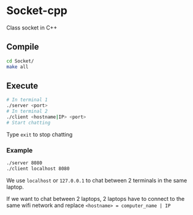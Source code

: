 # Socket-cpp

Class socket in C++

## Compile

```bash
cd Socket/
make all
```

## Execute

```bash
# In terminal 1
./server <port>
# In terminal 2
./client <hostname|IP> <port>
# Start chatting
```

Type `exit` to stop chatting

### Example

```bash
./server 8080
./client localhost 8080
```

We use `localhost` or `127.0.0.1` to chat between 2 terminals in the same laptop.

If we want to chat between 2 laptops, 2 laptops have to connect to the same wifi network and replace `<hostname> = computer_name | IP`
